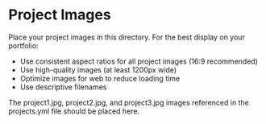 # Project Images

Place your project images in this directory. For the best display on your portfolio:

- Use consistent aspect ratios for all project images (16:9 recommended)
- Use high-quality images (at least 1200px wide)
- Optimize images for web to reduce loading time
- Use descriptive filenames

The project1.jpg, project2.jpg, and project3.jpg images referenced in the projects.yml file should be placed here.
